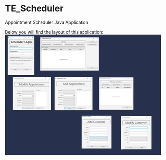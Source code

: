 # TE_Scheduler
Appointment Scheduler Java Application

Below you will find the layout of this application:
<img src="Images/layoutCropped.png">
